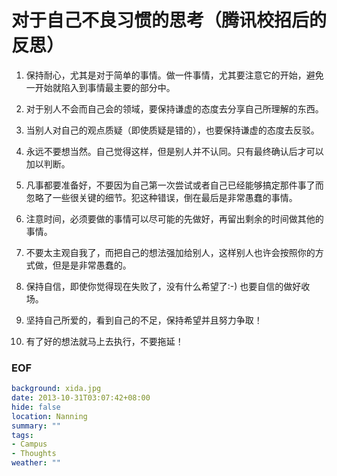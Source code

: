 对于自己不良习惯的思考（腾讯校招后的反思）
=======================

1. 保持耐心，尤其是对于简单的事情。做一件事情，尤其要注意它的开始，避免一开始就陷入到事情最主要的部分中。

2. 对于别人不会而自己会的领域，要保持谦虚的态度去分享自己所理解的东西。

3. 当别人对自己的观点质疑（即使质疑是错的），也要保持谦虚的态度去反驳。

4. 永远不要想当然。自己觉得这样，但是别人并不认同。只有最终确认后才可以加以判断。

5. 凡事都要准备好，不要因为自己第一次尝试或者自己已经能够搞定那件事了而忽略了一些很关键的细节。犯这种错误，倒在最后是非常愚蠢的事情。

6. 注意时间，必须要做的事情可以尽可能的先做好，再留出剩余的时间做其他的事情。

7. 不要太主观自我了，而把自己的想法强加给别人，这样别人也许会按照你的方式做，但是是非常愚蠢的。

8. 保持自信，即使你觉得现在失败了，没有什么希望了:-) 也要自信的做好收场。

9. 坚持自己所爱的，看到自己的不足，保持希望并且努力争取！

10. 有了好的想法就马上去执行，不要拖延！

### EOF
```yaml
background: xida.jpg
date: 2013-10-31T03:07:42+08:00
hide: false
location: Nanning
summary: ""
tags:
- Campus
- Thoughts
weather: ""
```
